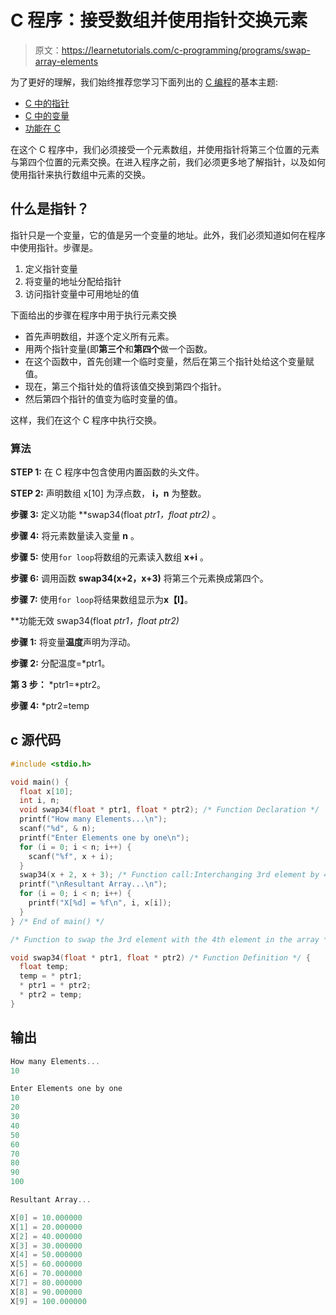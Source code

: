 # C 程序：接受数组并使用指针交换元素

> 原文：<https://learnetutorials.com/c-programming/programs/swap-array-elements>

为了更好的理解，我们始终推荐您学习下面列出的 [C 编程](../ "C programming")的基本主题:

*   [C 中的指针](../../c-programming/pointers)
*   [C 中的变量](../../c-programming/variables)
*   [功能在 C](../../c-programming/functions)

在这个 C 程序中，我们必须接受一个元素数组，并使用指针将第三个位置的元素与第四个位置的元素交换。在进入程序之前，我们必须更多地了解指针，以及如何使用指针来执行数组中元素的交换。

## 什么是指针？

指针只是一个变量，它的值是另一个变量的地址。此外，我们必须知道如何在程序中使用指针。步骤是。

1.  定义指针变量
2.  将变量的地址分配给指针
3.  访问指针变量中可用地址的值

下面给出的步骤在程序中用于执行元素交换

*   首先声明数组，并逐个定义所有元素。
*   用两个指针变量(即**第三个**和**第四个**做一个函数。
*   在这个函数中，首先创建一个临时变量，然后在第三个指针处给这个变量赋值。
*   现在，第三个指针处的值将该值交换到第四个指针。
*   然后第四个指针的值变为临时变量的值。

这样，我们在这个 C 程序中执行交换。

### 算法

**STEP 1:** 在 C 程序中包含使用内置函数的头文件。

**STEP 2:** 声明数组 x[10] 为浮点数， **i，n** 为整数。

**步骤 3:** 定义功能 **swap34(float *ptr1，float *ptr2)** 。

**步骤 4:** 将元素数量读入变量 **n** 。

**步骤 5:** 使用`for loop`将数组的元素读入数组 **x+i** 。

**步骤 6:** 调用函数 **swap34(x+2，x+3)** 将第三个元素换成第四个。

**步骤 7:** 使用`for loop`将结果数组显示为**x【I】**。

**功能无效 swap34(float *ptr1，float *ptr2)**

**步骤 1:** 将变量**温度**声明为浮动。

**步骤 2:** 分配温度=*ptr1。

**第 3 步：** *ptr1=*ptr2。

**步骤 4:** *ptr2=temp

## c 源代码

```c
#include <stdio.h>

void main() {
  float x[10];
  int i, n;
  void swap34(float * ptr1, float * ptr2); /* Function Declaration */
  printf("How many Elements...\n");
  scanf("%d", & n);
  printf("Enter Elements one by one\n");
  for (i = 0; i < n; i++) {
    scanf("%f", x + i);
  }
  swap34(x + 2, x + 3); /* Function call:Interchanging 3rd element by 4th */
  printf("\nResultant Array...\n");
  for (i = 0; i < n; i++) {
    printf("X[%d] = %f\n", i, x[i]);
  }
} /* End of main() */

/* Function to swap the 3rd element with the 4th element in the array */

void swap34(float * ptr1, float * ptr2) /* Function Definition */ {
  float temp;
  temp = * ptr1;
  * ptr1 = * ptr2;
  * ptr2 = temp;
}

```

## 输出

```c
How many Elements...
10

Enter Elements one by one
10
20
30
40
50
60
70
80
90
100

Resultant Array...

X[0] = 10.000000
X[1] = 20.000000
X[2] = 40.000000
X[3] = 30.000000
X[4] = 50.000000
X[5] = 60.000000
X[6] = 70.000000
X[7] = 80.000000
X[8] = 90.000000
X[9] = 100.000000
```
